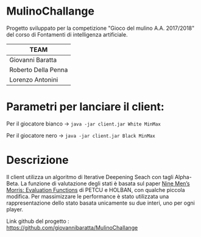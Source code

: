 # MulinoChallange

Progetto sviluppato per la competizione "Gioco del mulino A.A. 2017/2018" del corso di Fontamenti di intelligenza artificiale.

|         TEAM        |
|---------------------|
|   Giovanni Baratta  |
| Roberto Della Penna |
|   Lorenzo Antonini  |

# Parametri per lanciare il client:

Per il giocatore bianco -> `java -jar client.jar White MinMax`

Per il giocatore nero -> `java -jar client.jar Black MinMax`

# Descrizione

Il client utilizza un algoritmo di Iterative Deepening Seach con tagli Alpha-Beta. La funzione di valutazione degli stati è basata sul paper [Nine Men’s Morris: Evaluation Functions](http://dasconference.ro/papers/2008/B7.pdf) di PETCU e HOLBAN, con qualche piccola modifica. Per massimizzare le performance è stato utilizzata una rappresentazione dello stato basata unicamente su due interi, uno per ogni player.

Link github del progetto : https://github.com/giovannibaratta/MulinoChallange
